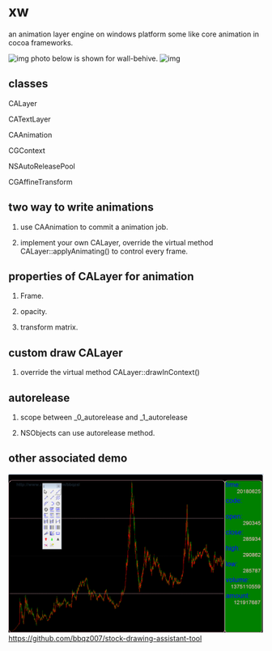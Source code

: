 # xw
an
animation
layer
engine
on
windows
platform
some
like
core
animation
in
cocoa
frameworks.

![img](https://github.com/bbqz007/xw/blob/master/demo/XWQ.demo.gif)
photo below is shown for wall-behive.
![img](https://img2020.cnblogs.com/blog/665551/202012/665551-20201230053200353-279860334.gif)
## classes
CALayer

CATextLayer

CAAnimation

CGContext

NSAutoReleasePool

CGAffineTransform

## two way to write animations
1. use CAAnimation to commit a animation job.

2. implement your own CALayer, override the virtual method CALayer::applyAnimating() to control every frame.

## properties of CALayer for animation
1. Frame.

2. opacity.

3. transform matrix.

## custom draw CALayer
1. override the virtual method CALayer::drawInContext()

## autorelease
1. scope between _0_autorelease and _1_autorelease

2. NSObjects can use autorelease method.
## other associated demo
![img](https://github.com/bbqz007/stock-drawing-assistant-tool/blob/master/res/demo1.gif)
https://github.com/bbqz007/stock-drawing-assistant-tool
